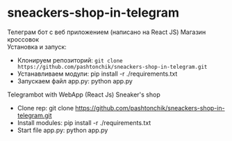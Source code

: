 # sneackers-shop-in-telegram
Телеграм бот с веб приложением (написано на React JS) Магазин кроссовок  
Установка и запуск:  
- Клонируем репозиторий: ``` git clone https://github.com/pashtonchik/sneackers-shop-in-telegram.git ```   
- Устанавливаем модули: pip install -r ./requirements.txt  
- Запускаем файл app.py: python app.py  
   
   
Telegrambot with WebApp (React Js) Sneaker's shop  
- Clone rep: git clone https://github.com/pashtonchik/sneackers-shop-in-telegram.git   
- Install modules: pip install -r ./requirements.txt  
- Start file app.py: python app.py  
